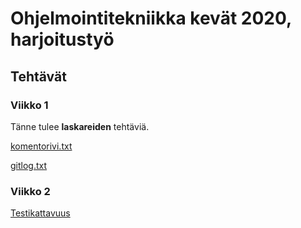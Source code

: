 # Ohjelmointitekniikka kevät 2020, harjoitustyö

## Tehtävät

### Viikko 1

Tänne tulee **laskareiden** tehtäviä.

[komentorivi.txt](laskarit/viikko1/komentorivi.txt)

[gitlog.txt](laskarit/viikko1/gitlog.txt)

### Viikko 2
[Testikattavuus](laskarit/viikko2/testikattavuus.png)
